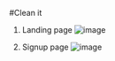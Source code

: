 #Clean it

1. Landing page
![image](https://user-images.githubusercontent.com/25280783/141736936-16f9ac2f-61d8-48a3-84fb-fcc822bb4981.png)

2. Signup page
![image](https://user-images.githubusercontent.com/25280783/141737197-6beafd79-a67f-4c84-b02c-5134202e81c8.png)

